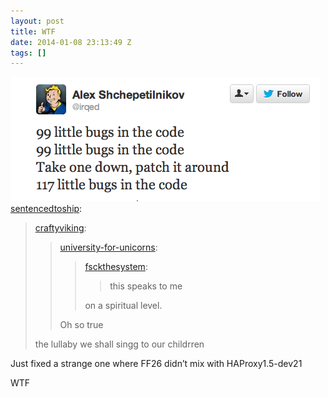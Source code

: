 ```yaml
---
layout: post
title: WTF
date: 2014-01-08 23:13:49 Z
tags: []
---
```

![](/media/2014/01/72704808067.png)
[sentencedtoship](http://sentencedtoship.tumblr.com/post/65681936557/craftyviking-university-for-unicorns):

> [craftyviking](http://craftyviking.tumblr.com/post/62182253498/university-for-unicorns-fsckthesystem-this):
> 
> > [university-for-unicorns](http://university-for-unicorns.tumblr.com/post/56426508798/fsckthesystem-this-speaks-to-me-on-a):
> > 
> > > [fsckthesystem](http://fsckthesystem.tumblr.com/post/56139686910/this-speaks-to-me):
> > > 
> > > > this speaks to me
> > > 
> > > on a spiritual level.
> > 
> > Oh so true
> 
> the lullaby we shall singg to our childrren

Just fixed a strange one where FF26 didn’t mix with HAProxy1.5-dev21

WTF
